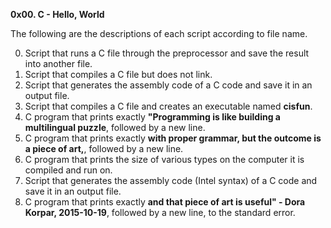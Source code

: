 __0x00. C - Hello, World__

The following are the descriptions of each script according to file name. 

0. Script that runs a C file through the preprocessor and save the result into another file.
1. Script that compiles a C file but does not link.
2. Script that generates the assembly code of a C code and save it in an output file.
3. Script that compiles a C file and creates an executable named __cisfun__.
4. C program that prints exactly __"Programming is like building a multilingual puzzle__, followed by a new line.
5. C program that prints exactly __with proper grammar, but the outcome is a piece of art,__, followed by a new line.
6. C program that prints the size of various types on the computer it is compiled and run on.
100. Script that generates the assembly code (Intel syntax) of a C code and save it in an output file.
101. C program that prints exactly __and that piece of art is useful" - Dora Korpar, 2015-10-19__, followed by a new line, to the standard error.
